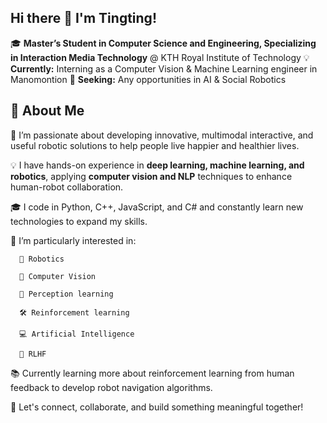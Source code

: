 ## Hi there 👋 I'm Tingting!

🎓 **Master’s Student in Computer Science and Engineering, Specializing in Interaction Media Technology** @ KTH Royal Institute of Technology 
💡 **Currently:** Interning as a Computer Vision & Machine Learning engineer in Manomontion
📍 **Seeking:** Any opportunities in AI & Social Robotics 

## 🚀 About Me

🚀 I’m passionate about developing innovative, multimodal interactive, and useful robotic solutions to help people live happier and healthier lives.

💡 I have hands-on experience in **deep learning, machine learning, and robotics**, applying **computer vision and NLP** techniques to enhance human-robot collaboration.

🎓 I code in Python, C++, JavaScript, and C# and constantly learn new technologies to expand my skills. 

🤔 I’m particularly interested in:
  
      🤖 Robotics
  
      📸 Computer Vision
  
      🧠 Perception learning
  
      🛠️ Reinforcement learning
  
      💻 Artificial Intelligence

      🔬 RLHF
  
📚 Currently learning more about reinforcement learning from human feedback to develop robot navigation algorithms.

🔗 Let's connect, collaborate, and build something meaningful together!


<!--
**Liliannatt/Liliannatt** is a ✨ _special_ ✨ repository because its `README.md` (this file) appears on your GitHub profile.

Here are some ideas to get you started:

- 🔭 I’m currently working on ...
- 🌱 I’m currently learning ...
- 👯 I’m looking to collaborate on ...
- 🤔 I’m looking for help with ...
- 💬 Ask me about ...
- 📫 How to reach me: ...
- 😄 Pronouns: ...
- ⚡ Fun fact: ...
-->
